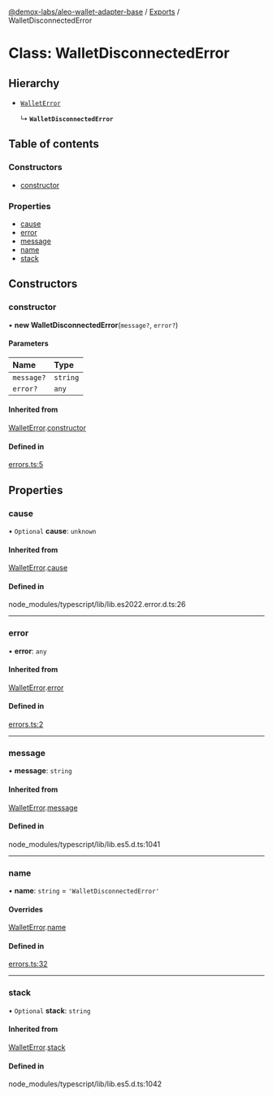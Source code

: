 [@demox-labs/aleo-wallet-adapter-base](../README.md) / [Exports](../modules.md) / WalletDisconnectedError

# Class: WalletDisconnectedError

## Hierarchy

- [`WalletError`](WalletError.md)

  ↳ **`WalletDisconnectedError`**

## Table of contents

### Constructors

- [constructor](WalletDisconnectedError.md#constructor)

### Properties

- [cause](WalletDisconnectedError.md#cause)
- [error](WalletDisconnectedError.md#error)
- [message](WalletDisconnectedError.md#message)
- [name](WalletDisconnectedError.md#name)
- [stack](WalletDisconnectedError.md#stack)

## Constructors

### constructor

• **new WalletDisconnectedError**(`message?`, `error?`)

#### Parameters

| Name | Type |
| :------ | :------ |
| `message?` | `string` |
| `error?` | `any` |

#### Inherited from

[WalletError](WalletError.md).[constructor](WalletError.md#constructor)

#### Defined in

[errors.ts:5](https://github.com/demox-labs/leo-wallet-adapter/blob/10fbe90/packages/core/base/errors.ts#L5)

## Properties

### cause

• `Optional` **cause**: `unknown`

#### Inherited from

[WalletError](WalletError.md).[cause](WalletError.md#cause)

#### Defined in

node_modules/typescript/lib/lib.es2022.error.d.ts:26

___

### error

• **error**: `any`

#### Inherited from

[WalletError](WalletError.md).[error](WalletError.md#error)

#### Defined in

[errors.ts:2](https://github.com/demox-labs/leo-wallet-adapter/blob/10fbe90/packages/core/base/errors.ts#L2)

___

### message

• **message**: `string`

#### Inherited from

[WalletError](WalletError.md).[message](WalletError.md#message)

#### Defined in

node_modules/typescript/lib/lib.es5.d.ts:1041

___

### name

• **name**: `string` = `'WalletDisconnectedError'`

#### Overrides

[WalletError](WalletError.md).[name](WalletError.md#name)

#### Defined in

[errors.ts:32](https://github.com/demox-labs/leo-wallet-adapter/blob/10fbe90/packages/core/base/errors.ts#L32)

___

### stack

• `Optional` **stack**: `string`

#### Inherited from

[WalletError](WalletError.md).[stack](WalletError.md#stack)

#### Defined in

node_modules/typescript/lib/lib.es5.d.ts:1042
